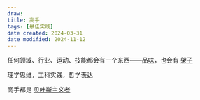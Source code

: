 ```yaml
---
draw:
title: 高手
tags: [最佳实践]
date created: 2024-03-31
date modified: 2024-11-12
---
```


任何领域、行业、运动、技能都会有一个东西——[品味](品味.md)，也会有 [架子](架子.md)

理学思维，工科实践，哲学表达

高手都是 [贝叶斯主义者](贝叶斯主义者.md)
